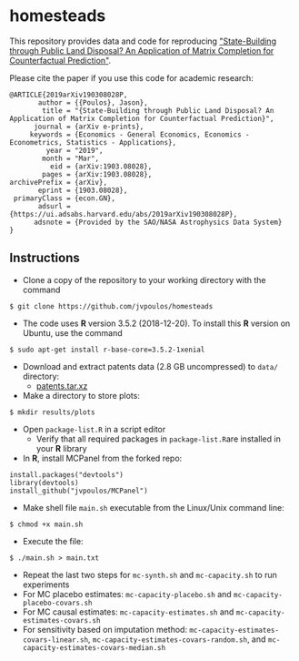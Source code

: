 # homesteads

This repository provides data and code for reproducing ["State-Building through Public Land Disposal? An Application of Matrix Completion for Counterfactual Prediction"](https://arxiv.org/abs/1903.08028).

Please cite the paper if you use this code for academic research:

```
@ARTICLE{2019arXiv190308028P,
       author = {{Poulos}, Jason},
        title = "{State-Building through Public Land Disposal? An Application of Matrix Completion for Counterfactual Prediction}",
      journal = {arXiv e-prints},
     keywords = {Economics - General Economics, Economics - Econometrics, Statistics - Applications},
         year = "2019",
        month = "Mar",
          eid = {arXiv:1903.08028},
        pages = {arXiv:1903.08028},
archivePrefix = {arXiv},
       eprint = {1903.08028},
 primaryClass = {econ.GN},
       adsurl = {https://ui.adsabs.harvard.edu/abs/2019arXiv190308028P},
      adsnote = {Provided by the SAO/NASA Astrophysics Data System}
}
```

Instructions
------
* Clone a copy of the repository to your working directory with the command
```
$ git clone https://github.com/jvpoulos/homesteads
```
* The code uses **R** version 3.5.2 (2018-12-20). To install this **R** version on Ubuntu, use the command 
```
$ sudo apt-get install r-base-core=3.5.2-1xenial
```
* Download and extract patents data (2.8 GB uncompressed) to `data/` directory:
  * [patents.tar.xz](https://www.dropbox.com/s/3g5jlqpp6kvreur/patents.tar.xz?dl=1)
* Make a directory to store plots: 
```
$ mkdir results/plots
```
* Open `package-list.R` in a script editor
  * Verify that all required packages in `package-list.R`are installed in your **R** library
* In **R**, install MCPanel from the forked repo:
```
install.packages("devtools")
library(devtools) 
install_github("jvpoulos/MCPanel")
```
* Make shell file `main.sh` executable from the Linux/Unix command line:
```
$ chmod +x main.sh
```
* Execute the file:
```
$ ./main.sh > main.txt
```
* Repeat the last two steps for `mc-synth.sh` and `mc-capacity.sh` to run experiments
* For MC placebo estimates: `mc-capacity-placebo.sh` and `mc-capacity-placebo-covars.sh`
* For MC causal estimates: `mc-capacity-estimates.sh` and `mc-capacity-estimates-covars.sh`
* For sensitivity based on imputation method: `mc-capacity-estimates-covars-linear.sh`, `mc-capacity-estimates-covars-random.sh`, and
`mc-capacity-estimates-covars-median.sh`